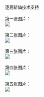 逐鹿斩仙技术支持</br></br>
第一张图片：</br>
![](https://github.com/siun5/siun/blob/zlzx/1.jpg?raw=true)</br></br>
第二张图片：</br>
![](https://github.com/siun5/siun/blob/zlzx/2.jpg?raw=true)</br></br>
第三张图片：</br>
![](https://github.com/siun5/siun/blob/zlzx/3.jpg?raw=true)</br></br>
第四张图片：</br>
![](https://github.com/siun5/siun/blob/zlzx/4.jpg?raw=true)</br></br>
第五张图片：</br>
![](https://github.com/siun5/siun/blob/zlzx/5.jpg?raw=true)</br></br>
